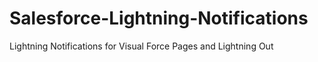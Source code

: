 # Salesforce-Lightning-Notifications
Lightning Notifications for Visual Force Pages and Lightning Out
